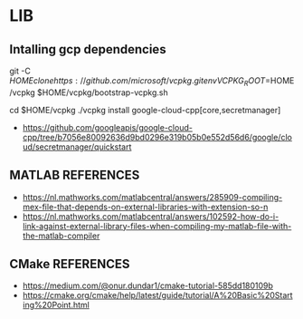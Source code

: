 # LIB

## Intalling gcp dependencies

git -C $HOME clone https://github.com/microsoft/vcpkg.git
env VCPKG_ROOT=$HOME/vcpkg $HOME/vcpkg/bootstrap-vcpkg.sh
<!-- cmake -H. -Bcmake-out/ -DCMAKE_TOOLCHAIN_FILE=$HOME/vcpkg/scripts/buildsystems/vcpkg.cmake -->

cd $HOME/vcpkg
./vcpkg install google-cloud-cpp[core,secretmanager]


* https://github.com/googleapis/google-cloud-cpp/tree/b7056e80092636d9bd0296e319b05b0e552d56d6/google/cloud/secretmanager/quickstart

## MATLAB REFERENCES

* https://nl.mathworks.com/matlabcentral/answers/285909-compiling-mex-file-that-depends-on-external-libraries-with-extension-so-n
* https://nl.mathworks.com/matlabcentral/answers/102592-how-do-i-link-against-external-library-files-when-compiling-my-matlab-file-with-the-matlab-compiler

## CMake REFERENCES
* https://medium.com/@onur.dundar1/cmake-tutorial-585dd180109b
* https://cmake.org/cmake/help/latest/guide/tutorial/A%20Basic%20Starting%20Point.html

